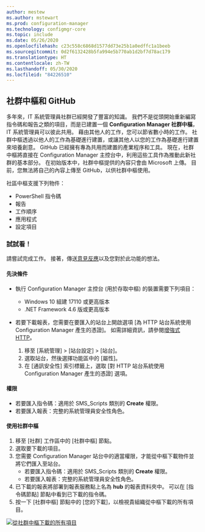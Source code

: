 ```yaml
---
author: mestew
ms.author: mstewart
ms.prod: configuration-manager
ms.technology: configmgr-core
ms.topic: include
ms.date: 05/26/2020
ms.openlocfilehash: c23c558c6868d1577dd73e25b1a0edffc1a1beeb
ms.sourcegitcommit: 0d2f6132428b5fa994e5b770ab1d2bf7d78ac179
ms.translationtype: HT
ms.contentlocale: zh-TW
ms.lasthandoff: 05/30/2020
ms.locfileid: "84226510"
---
```

## <a name="community-hub-and-github"></a>社群中樞和 GitHub
<!--3555935, 3555936-->

多年來，IT 系統管理員社群已經開發了豐富的知識。 我們不是從頭開始重新編寫指令碼和報告之類的項目，而是已建置一個 **Configuration Manager 社群中樞**，IT 系統管理員可以彼此共用。 藉由其他人的工作，您可以節省數小時的工作。 社群中樞透過以他人的工作為基礎進行建置，或讓其他人以您的工作為基礎進行建置來培養創意。 GitHub 已經擁有專為共用而建置的產業程序和工具。 現在，社群中樞將直接在 Configuration Manager 主控台中，利用這些工具作為推動此新社群的基本部分。 在初始版本中，社群中樞提供的內容只會由 Microsoft 上傳。 目前，您無法將自己的內容上傳至 GitHub，以供社群中樞使用。

社區中樞支援下列物件：
- PowerShell 指令碼
- 報告
- 工作順序
- 應用程式
- 設定項目  


### <a name="try-it-out"></a>試試看！

請嘗試完成工作。 接著，傳送[意見反應](../../technical-preview-2003.md#bkmk_feedback)以及您對於此功能的想法。


#### <a name="prerequisites"></a>先決條件

- 執行 Configuration Manager 主控台 (用於存取中樞) 的裝置需要下列項目：
   - Windows 10 組建 17110 或更高版本
   - .NET Framework 4.6 版或更高版本


- 若要下載報表，您需要在要匯入的站台上開啟選項 [為 HTTP 站台系統使用 Configuration Manager 產生的憑證]。 如需詳細資訊，請參閱[增強式 HTTP](/sccm/core/plan-design/hierarchy/enhanced-http)。
   1. 移至 [系統管理] > [站台設定] > [站台]。
   1. 選取站台，然後選擇功能區中的 [屬性]。
   1. 在 [通訊安全性] 索引標籤上，選取 [對 HTTP 站台系統使用 Configuration Manager 產生的憑證] 選項。

#### <a name="permissions"></a>權限

- 若要匯入指令碼：適用於 SMS_Scripts 類別的 **Create** 權限。
- 若要匯入報表：完整的系統管理員安全性角色。

#### <a name="use-the-community-hub"></a>使用社群中樞

1. 移至 [社群] 工作區中的 [社群中樞] 節點。
1. 選取要下載的項目。
1. 您需要 Configuration Manager 站台中的適當權限，才能從中樞下載物件並將它們匯入至站台。
    - 若要匯入指令碼：適用於 SMS_Scripts 類別的 **Create** 權限。
    - 若要匯入報表：完整的系統管理員安全性角色。
1. 已下載的報表將部署到報表服務點上名為 **hub** 的報表資料夾中。 可以在 [指令碼節點] 節點中看到已下載的指令碼。
1. 按一下 [社群中樞] 節點中的 [您的下載]，以檢視貴組織從中樞下載的所有項目。

[![從社群中樞下載的所有項目](../../media/3555935-community-hub-downloads.png)](../../media/3555935-community-hub-downloads.png#lightbox)
